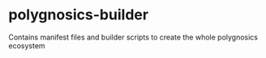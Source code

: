 # polygnosics-builder
Contains manifest files and builder scripts to create the whole polygnosics ecosystem
